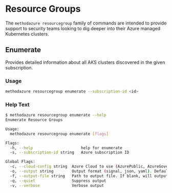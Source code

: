 # Resource Groups

The `methodazure resourcegroup` family of commands are intended to provide support to security teams looking to dig deeper into their Azure managed Kubernetes clusters.

## Enumerate

Provides detailed information about all AKS clusters discovered in the given subscription.

### Usage

```bash
methodazure resourcegroup enumerate --subscription-id <id>
```

### Help Text

```bash
$ methodazure resourcegroup enumerate --help
Enumerate Resource Groups

Usage:
  methodazure resourcegroup enumerate [flags]

Flags:
  -h, --help                     help for enumerate
  -s, --subscription-id string   Azure subscription ID

Global Flags:
  -c, --cloud-config string  Azure Cloud to use (AzurePublic, AzureGovernment, AzureChina) (default "AzurePublic")
  -o, --output string        Output format (signal, json, yaml). Default value is signal (default "signal")
  -f, --output-file string   Path to output file. If blank, will output to STDOUT
  -q, --quiet                Suppress output
  -v, --verbose              Verbose output
```
